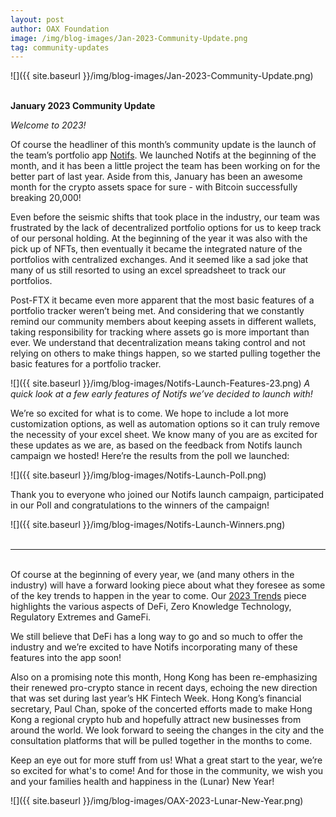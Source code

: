 ```yaml
---
layout: post
author: OAX Foundation
image: /img/blog-images/Jan-2023-Community-Update.png
tag: community-updates
---
```


![]({{ site.baseurl }}/img/blog-images/Jan-2023-Community-Update.png)

<br><b>January 2023 Community Update</b>

<i>Welcome to 2023!</i>

Of course the headliner of this month’s community update is the launch of the team’s portfolio app <a href="https://notifs.co/">Notifs</a>. We launched Notifs at the beginning of the month, and it has been a little project the team has been working on for the better part of last year. Aside from this, January has been an awesome month for the crypto assets space for sure - with Bitcoin successfully breaking 20,000! 

Even before the seismic shifts that took place in the industry, our team was frustrated by the lack of decentralized portfolio options for us to keep track of our personal holding. At the beginning of the year it was also with the pick up of NFTs, then eventually it became the integrated nature of the portfolios with centralized exchanges. And it seemed like a sad joke that many of us still resorted to using an excel spreadsheet to track our portfolios. 

Post-FTX it became even more apparent that the most basic features of a portfolio tracker weren’t being met. And considering that we constantly remind our community members about keeping assets in different wallets, taking responsibility for tracking where assets go is more important than ever. We understand that decentralization means taking control and not relying on others to make things happen, so we started pulling together the basic features for a portfolio tracker.

![]({{ site.baseurl }}/img/blog-images/Notifs-Launch-Features-23.png)
<i>A quick look at a few early features of Notifs we’ve decided to launch with!</i>

We’re so excited for what is to come. We hope to include a lot more customization options, as well as automation options so it can truly remove the necessity of your excel sheet. We know many of you are as excited for these updates as we are, as based on the feedback from Notifs launch campaign we hosted! Here’re the results from the poll we launched:

![]({{ site.baseurl }}/img/blog-images/Notifs-Launch-Poll.png)

Thank you to everyone who joined our Notifs launch campaign, participated in our Poll and congratulations to the winners of the campaign!

![]({{ site.baseurl }}/img/blog-images/Notifs-Launch-Winners.png)<br><br>

***

<br>Of course at the beginning of every year, we (and many others in the industry) will have a forward looking piece about what they foresee as some of the key trends to happen in the year to come. Our <a href="https://www.oax.org/2023/01/12/Trends-Heading-into-2023.html">2023 Trends</a> piece highlights the various aspects of DeFi, Zero Knowledge Technology, Regulatory Extremes and GameFi.

We still believe that DeFi has a long way to go and so much to offer the industry and we’re excited to have Notifs incorporating many of these features into the app soon!

Also on a promising note this month, Hong Kong has been re-emphasizing their renewed pro-crypto stance in recent days, echoing the new direction that was set during last year’s HK Fintech Week. Hong Kong’s financial secretary, Paul Chan, spoke of the concerted efforts made to make Hong Kong a regional crypto hub and hopefully attract new businesses from around the world. We look forward to seeing the changes in the city and the consultation platforms that will be pulled together in the months to come. 

Keep an eye out for more stuff from us! What a great start to the year, we’re so excited for what's to come! And for those in the community, we wish you and your families health and happiness in the (Lunar) New Year!

![]({{ site.baseurl }}/img/blog-images/OAX-2023-Lunar-New-Year.png)
